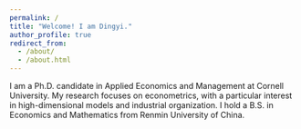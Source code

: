```yaml
---
permalink: /
title: "Welcome! I am Dingyi."
author_profile: true
redirect_from: 
  - /about/
  - /about.html
---
```


I am a Ph.D. candidate in Applied Economics and Management at Cornell University. My research focuses on econometrics, with a particular interest in high-dimensional models and industrial organization. I hold a B.S. in Economics and Mathematics from Renmin University of China.

